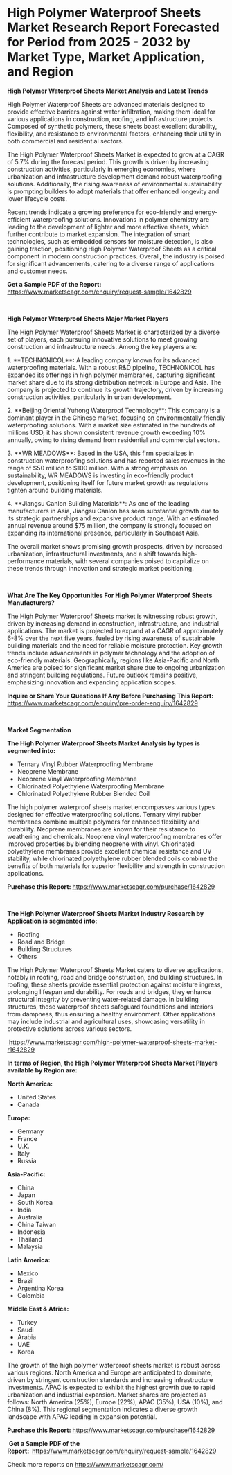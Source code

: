 <p><h1>High Polymer Waterproof Sheets Market Research Report Forecasted for Period from 2025 -  2032 by Market Type, Market Application, and Region</h1></p><p><strong>High Polymer Waterproof Sheets Market Analysis and Latest Trends</strong></p>
<p><p>High Polymer Waterproof Sheets are advanced materials designed to provide effective barriers against water infiltration, making them ideal for various applications in construction, roofing, and infrastructure projects. Composed of synthetic polymers, these sheets boast excellent durability, flexibility, and resistance to environmental factors, enhancing their utility in both commercial and residential sectors.</p><p>The High Polymer Waterproof Sheets Market is expected to grow at a CAGR of 5.7% during the forecast period. This growth is driven by increasing construction activities, particularly in emerging economies, where urbanization and infrastructure development demand robust waterproofing solutions. Additionally, the rising awareness of environmental sustainability is prompting builders to adopt materials that offer enhanced longevity and lower lifecycle costs.</p><p>Recent trends indicate a growing preference for eco-friendly and energy-efficient waterproofing solutions. Innovations in polymer chemistry are leading to the development of lighter and more effective sheets, which further contribute to market expansion. The integration of smart technologies, such as embedded sensors for moisture detection, is also gaining traction, positioning High Polymer Waterproof Sheets as a critical component in modern construction practices. Overall, the industry is poised for significant advancements, catering to a diverse range of applications and customer needs.</p></p>
<p><strong>Get a Sample PDF of the Report:&nbsp;</strong> <a href="https://www.marketscagr.com/enquiry/request-sample/1642829?utm_campaign=1869&utm_medium=2&utm_source=Github&utm_content=ia&utm_term=12012025&utm_id=high-polymer-waterproof-sheets">https://www.marketscagr.com/enquiry/request-sample/1642829</a></p>
<p>&nbsp;</p>
<p><strong>High Polymer Waterproof Sheets Major Market Players</strong></p>
<p><p>The High Polymer Waterproof Sheets Market is characterized by a diverse set of players, each pursuing innovative solutions to meet growing construction and infrastructure needs. Among the key players are:</p><p>1. **TECHNONICOL**: A leading company known for its advanced waterproofing materials. With a robust R&D pipeline, TECHNONICOL has expanded its offerings in high polymer membranes, capturing significant market share due to its strong distribution network in Europe and Asia. The company is projected to continue its growth trajectory, driven by increasing construction activities, particularly in urban development.</p><p>2. **Beijing Oriental Yuhong Waterproof Technology**: This company is a dominant player in the Chinese market, focusing on environmentally friendly waterproofing solutions. With a market size estimated in the hundreds of millions USD, it has shown consistent revenue growth exceeding 10% annually, owing to rising demand from residential and commercial sectors.</p><p>3. **WR MEADOWS**: Based in the USA, this firm specializes in construction waterproofing solutions and has reported sales revenues in the range of $50 million to $100 million. With a strong emphasis on sustainability, WR MEADOWS is investing in eco-friendly product development, positioning itself for future market growth as regulations tighten around building materials.</p><p>4. **Jiangsu Canlon Building Materials**: As one of the leading manufacturers in Asia, Jiangsu Canlon has seen substantial growth due to its strategic partnerships and expansive product range. With an estimated annual revenue around $75 million, the company is strongly focused on expanding its international presence, particularly in Southeast Asia.</p><p>The overall market shows promising growth prospects, driven by increased urbanization, infrastructural investments, and a shift towards high-performance materials, with several companies poised to capitalize on these trends through innovation and strategic market positioning.</p></p>
<p>&nbsp;</p>
<p><strong>What Are The Key Opportunities For High Polymer Waterproof Sheets Manufacturers?</strong></p>
<p><p>The High Polymer Waterproof Sheets market is witnessing robust growth, driven by increasing demand in construction, infrastructure, and industrial applications. The market is projected to expand at a CAGR of approximately 6-8% over the next five years, fueled by rising awareness of sustainable building materials and the need for reliable moisture protection. Key growth trends include advancements in polymer technology and the adoption of eco-friendly materials. Geographically, regions like Asia-Pacific and North America are poised for significant market share due to ongoing urbanization and stringent building regulations. Future outlook remains positive, emphasizing innovation and expanding application scopes.</p></p>
<p><strong>Inquire or Share Your Questions If Any Before Purchasing This Report:</strong> <a href="https://www.marketscagr.com/enquiry/pre-order-enquiry/1642829?utm_campaign=1869&utm_medium=2&utm_source=Github&utm_content=ia&utm_term=12012025&utm_id=high-polymer-waterproof-sheets">https://www.marketscagr.com/enquiry/pre-order-enquiry/1642829</a></p>
<p>&nbsp;</p>
<p><strong>Market Segmentation</strong></p>
<p><strong>The High Polymer Waterproof Sheets Market Analysis by types is segmented into:</strong></p>
<p><ul><li>Ternary Vinyl Rubber Waterproofing Membrane</li><li>Neoprene Membrane</li><li>Neoprene Vinyl Waterproofing Membrane</li><li>Chlorinated Polyethylene Waterproofing Membrane</li><li>Chlorinated Polyethylene Rubber Blended Coil</li></ul></p>
<p><p>The high polymer waterproof sheets market encompasses various types designed for effective waterproofing solutions. Ternary vinyl rubber membranes combine multiple polymers for enhanced flexibility and durability. Neoprene membranes are known for their resistance to weathering and chemicals. Neoprene vinyl waterproofing membranes offer improved properties by blending neoprene with vinyl. Chlorinated polyethylene membranes provide excellent chemical resistance and UV stability, while chlorinated polyethylene rubber blended coils combine the benefits of both materials for superior flexibility and strength in construction applications.</p></p>
<p><strong>Purchase this Report:&nbsp;</strong><a href="https://www.marketscagr.com/purchase/1642829?utm_campaign=1869&utm_medium=2&utm_source=Github&utm_content=ia&utm_term=12012025&utm_id=high-polymer-waterproof-sheets">https://www.marketscagr.com/purchase/1642829</a></p>
<p>&nbsp;</p>
<p><strong>The High Polymer Waterproof Sheets Market Industry Research by Application is segmented into:</strong></p>
<p><ul><li>Roofing</li><li>Road and Bridge</li><li>Building Structures</li><li>Others</li></ul></p>
<p><p>The High Polymer Waterproof Sheets Market caters to diverse applications, notably in roofing, road and bridge construction, and building structures. In roofing, these sheets provide essential protection against moisture ingress, prolonging lifespan and durability. For roads and bridges, they enhance structural integrity by preventing water-related damage. In building structures, these waterproof sheets safeguard foundations and interiors from dampness, thus ensuring a healthy environment. Other applications may include industrial and agricultural uses, showcasing versatility in protective solutions across various sectors.</p></p>
<p><a href="https://www.marketscagr.com/high-polymer-waterproof-sheets-market-r1642829?utm_campaign=1869&utm_medium=2&utm_source=Github&utm_content=ia&utm_term=12012025&utm_id=high-polymer-waterproof-sheets">&nbsp;https://www.marketscagr.com/high-polymer-waterproof-sheets-market-r1642829</a></p>
<p><strong>In terms of Region, the High Polymer Waterproof Sheets Market Players available by Region are:</strong></p>
<p>
    <p> <strong> North America: </strong>
        <ul>
            <li>United States</li>
            <li>Canada</li>
        </ul>
        </p> 
    <p> <strong> Europe: </strong>
        <ul>
            <li>Germany</li>
            <li>France</li>
            <li>U.K.</li>
            <li>Italy</li>
            <li>Russia</li>
        </ul>
        </p> 
    <p> <strong> Asia-Pacific: </strong>
        <ul>
            <li>China</li>
            <li>Japan</li>
            <li>South Korea</li>
            <li>India</li>
            <li>Australia</li>
            <li>China Taiwan</li>
            <li>Indonesia</li>
            <li>Thailand</li>
            <li>Malaysia</li>
        </ul>
        </p> 
    <p> <strong> Latin America: </strong>
        <ul>
            <li>Mexico</li>
            <li>Brazil</li>
            <li>Argentina Korea</li>
            <li>Colombia</li>
        </ul>
        </p> 
    <p> <strong> Middle East & Africa: </strong>
        <ul>
            <li>Turkey</li>
            <li>Saudi</li>
            <li>Arabia</li>
            <li>UAE</li>
            <li>Korea</li>
        </ul>
    </p>
    </p>
<p><p>The growth of the high polymer waterproof sheets market is robust across various regions. North America and Europe are anticipated to dominate, driven by stringent construction standards and increasing infrastructure investments. APAC is expected to exhibit the highest growth due to rapid urbanization and industrial expansion. Market shares are projected as follows: North America (25%), Europe (22%), APAC (35%), USA (10%), and China (8%). This regional segmentation indicates a diverse growth landscape with APAC leading in expansion potential.</p></p>
<p><strong>Purchase this Report: </strong><a href="https://www.marketscagr.com/purchase/1642829?utm_campaign=1869&utm_medium=2&utm_source=Github&utm_content=ia&utm_term=12012025&utm_id=high-polymer-waterproof-sheets">https://www.marketscagr.com/purchase/1642829</a></p>
<p>&nbsp;<strong>Get a Sample PDF of the Report:&nbsp;&nbsp;</strong><a href="https://www.marketscagr.com/enquiry/request-sample/1642829?utm_campaign=1869&utm_medium=2&utm_source=Github&utm_content=ia&utm_term=12012025&utm_id=high-polymer-waterproof-sheets">https://www.marketscagr.com/enquiry/request-sample/1642829</a></p>
<p><strong></strong></p>
<p>Check more reports on <a href="https://www.marketscagr.com/?utm_campaign=1869&utm_medium=2&utm_source=Github&utm_content=ia&utm_term=12012025&utm_id=high-polymer-waterproof-sheets">https://www.marketscagr.com/</a></p>